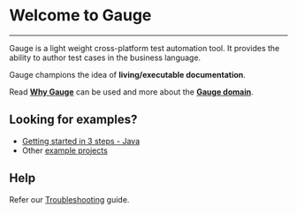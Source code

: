 # Welcome to Gauge
-------
Gauge is a light weight cross-platform test automation tool. It provides the ability to author test cases in the business language.

Gauge champions the idea of **living/executable documentation**.

Read [**Why Gauge**](why_gauge.md) can be used and more about the [**Gauge domain**](gauge_domain.md).

## Looking for examples?
* [Getting started in 3 steps - Java](https://github.com/getgauge/gauge/wiki/Getting-Started-in-3-Steps)
* Other [example projects](examples/examples.md)

## Help

Refer our [Troubleshooting](troubleshooting/troubleshooting.md) guide.
